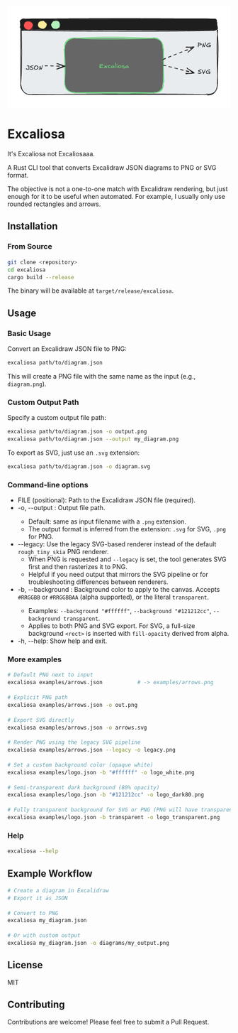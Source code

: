 ![Excaliosa](static/logo.png)

# Excaliosa

It's Excaliosa not Excaliosaaa.

A Rust CLI tool that converts Excalidraw JSON diagrams to PNG or SVG format. 

The objective is not a one-to-one match with Excalidraw rendering, but just enough for it to be useful when automated. For example, I usually only use rounded rectangles and arrows.

## Installation

### From Source

```bash
git clone <repository>
cd excaliosa
cargo build --release
```

The binary will be available at `target/release/excaliosa`.

## Usage

### Basic Usage

Convert an Excalidraw JSON file to PNG:

```bash
excaliosa path/to/diagram.json
```

This will create a PNG file with the same name as the input (e.g., `diagram.png`).

### Custom Output Path

Specify a custom output file path:

```bash
excaliosa path/to/diagram.json -o output.png
excaliosa path/to/diagram.json --output my_diagram.png
```

To export as SVG, just use an `.svg` extension:

```bash
excaliosa path/to/diagram.json -o diagram.svg
```

### Command-line options

- FILE (positional): Path to the Excalidraw JSON file (required).
- -o, --output <FILE>: Output file path.
	- Default: same as input filename with a `.png` extension.
	- The output format is inferred from the extension: `.svg` for SVG, `.png` for PNG.
- --legacy: Use the legacy SVG-based renderer instead of the default `rough_tiny_skia` PNG renderer.
	- When PNG is requested and `--legacy` is set, the tool generates SVG first and then rasterizes it to PNG.
	- Helpful if you need output that mirrors the SVG pipeline or for troubleshooting differences between renderers.
- -b, --background <HEX>: Background color to apply to the canvas. Accepts `#RRGGBB` or `#RRGGBBAA` (alpha supported), or the literal `transparent`.
	- Examples: `--background "#ffffff"`, `--background "#121212cc"`, `--background transparent`.
	- Applies to both PNG and SVG export. For SVG, a full-size background `<rect>` is inserted with `fill-opacity` derived from alpha.
- -h, --help: Show help and exit.

### More examples

```bash
# Default PNG next to input
excaliosa examples/arrows.json           # -> examples/arrows.png

# Explicit PNG path
excaliosa examples/arrows.json -o out.png

# Export SVG directly
excaliosa examples/arrows.json -o arrows.svg

# Render PNG using the legacy SVG pipeline
excaliosa examples/arrows.json --legacy -o legacy.png

# Set a custom background color (opaque white)
excaliosa examples/logo.json -b "#ffffff" -o logo_white.png

# Semi-transparent dark background (80% opacity)
excaliosa examples/logo.json -b "#121212cc" -o logo_dark80.png

# Fully transparent background for SVG or PNG (PNG will have transparent pixels)
excaliosa examples/logo.json -b transparent -o logo_transparent.png
```

### Help

```bash
excaliosa --help
```

## Example Workflow

```bash
# Create a diagram in Excalidraw
# Export it as JSON

# Convert to PNG
excaliosa my_diagram.json

# Or with custom output
excaliosa my_diagram.json -o diagrams/my_output.png
```

## License

MIT

## Contributing

Contributions are welcome! Please feel free to submit a Pull Request.
